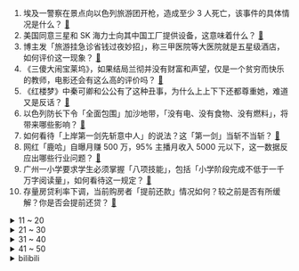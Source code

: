 1. 埃及一警察在景点向以色列旅游团开枪，造成至少 3 人死亡，该事件的具体情况是什么？ [:link:](https://www.zhihu.com/question/625172641)
2. 美国同意三星和 SK 海力士向其中国工厂提供设备，这意味着什么？ [:link:](https://www.zhihu.com/question/625294575)
3. 博主发「旅游挂急诊省钱过夜妙招」，称三甲医院等大医院就是五星级酒店，如何评价这一现象？ [:link:](https://www.zhihu.com/question/625298614)
4. 《三傻大闹宝莱坞》，如果结局兰彻并没有财富和声望，仅是一个贫穷而快乐的教师，电影还会有这么高的评价吗？ [:link:](https://www.zhihu.com/question/265387156)
5. 《红楼梦》中秦可卿和公公有了这种丑事，为什么上上下下还都尊重她，难道又是反话？ [:link:](https://www.zhihu.com/question/623908313)
6. 以色列防长下令「全面包围」加沙地带，「没有电、没有食物、没有燃料」，将带来哪些影响？ [:link:](https://www.zhihu.com/question/625337612)
7. 如何看待「上岸第一剑先斩意中人」的说法？这「第一剑」当斩不当斩？ [:link:](https://www.zhihu.com/question/621420956)
8. 网红「鹿哈」自曝月赚 500 万，95% 主播月收入 5000 元以下，这一数据反应出哪些行业问题？ [:link:](https://www.zhihu.com/question/625093470)
9. 广州一小学要求学生必须掌握「八项技能」，包括「小学阶段完成不低于一千万字阅读量」，如何看待这一规定？ [:link:](https://www.zhihu.com/question/625133263)
10. 存量房贷利率下调，当前购房者「提前还款」情况如何？较之前是否有所缓解？你是否会提前还贷？ [:link:](https://www.zhihu.com/question/625143527)
<details>
<summary>11 ~ 20</summary>

11. 巴以冲突已致 1100 余人死亡！美派航母向以色列靠拢，将会带来哪些影响？目前局势如何？ [:link:](https://www.zhihu.com/question/625255173)
12. 长城汽车 9 月汽车销量约 12.16 万台，同比增长 29.89%，这一数据透露了哪些信息？ [:link:](https://www.zhihu.com/question/625258640)
13. 为了摆脱电动车的里程焦虑，车企为何不给纯电车配一个小油箱和一个小发动机？ [:link:](https://www.zhihu.com/question/624611663)
14. 男篮主帅乔尔杰维奇建议CBA联赛改成40分钟，可行性高吗？大家有什么建议？ [:link:](https://www.zhihu.com/question/625293542)
15. 10 月 10 日是「世界精神卫生日」，你有什么保持心理健康的妙招想分享？ [:link:](https://www.zhihu.com/question/625133462)
16. 大家对笔记本电脑使用OLED屏幕怎么看？ [:link:](https://www.zhihu.com/question/624889869)
17. 如何看待「用一生治愈童年」的说法，被原生家庭影响过的人该如何「自救」？ [:link:](https://www.zhihu.com/question/625133250)
18. 面试中常见的几个通识问题，该如何回答才能最得体？ [:link:](https://www.zhihu.com/question/622555757)
19. 如果动物会说话，你最想和哪种动物交谈？ [:link:](https://www.zhihu.com/question/614794825)
20. 为什么《封神第一部》弑父情节被说是西化改编，历史上不也有很多弑父弑兄的故事吗？ [:link:](https://www.zhihu.com/question/613770853)
</details>
<details>
<summary>21 ~ 30</summary>

21. 和男朋友异地，准备结婚却因为彩礼卡住了，我该怎么办？ [:link:](https://www.zhihu.com/question/624973526)
22. 求职面试一定需要穿正装吗，什么样的求职穿搭会受到喜欢？ [:link:](https://www.zhihu.com/question/622555683)
23. 23岁文科中文系普通人如何培养自己的核心竞争力？ [:link:](https://www.zhihu.com/question/624379280)
24. 你对你的猫是「先爱后养」还是「先养后爱」？ [:link:](https://www.zhihu.com/question/618733317)
25. 瑞幸咖啡牵手经典动画 IP「猫和老鼠」联名推出「马斯卡彭生酪拿铁」，如何看待此次联名？销量走势如何？ [:link:](https://www.zhihu.com/question/625269159)
26. 女生年薪税后 50w，用自己的钱孝敬父母，男朋友却很有意见，怎么办？ [:link:](https://www.zhihu.com/question/624830261)
27. 多少钱才算财务自由？ [:link:](https://www.zhihu.com/question/484905420)
28. 作为中国内地执业律师，你有没有感觉律师行业越来越难做了? [:link:](https://www.zhihu.com/question/621486414)
29. 想写小说，但是写不出来怎么办？ [:link:](https://www.zhihu.com/question/510399128)
30. 如何做一个没有情绪、血压稳定的职场人？你会做什么来缓解压力？ [:link:](https://www.zhihu.com/question/623134708)
</details>
<details>
<summary>31 ~ 40</summary>

31. 男朋友将自己的家庭情况瞒了我两年，我该怎么办? [:link:](https://www.zhihu.com/question/624828959)
32. 35 岁体制内普通人员裸辞，到社会上会找到更好的工作吗？你会支持还是反对普通人离开体制？ [:link:](https://www.zhihu.com/question/625271394)
33. 工信部等六部门联合印发《算力基础设施高质量发展行动计划》，哪些信息值得关注？ [:link:](https://www.zhihu.com/question/625288983)
34. 什么是“文”，什么是“文明”而不是“武明”？ [:link:](https://www.zhihu.com/question/624862613)
35. 新政落地满月，房地产市场活跃度提升，但住房成交同比下降幅度仍明显，如何看待当前的房地产市场？ [:link:](https://www.zhihu.com/question/625250238)
36. 外地车辆轻微交通违法不处罚，有法律依据吗？ [:link:](https://www.zhihu.com/question/624001813)
37. 巴以冲突对全球资产价格有何影响？黄金、石油等价格会变吗？ [:link:](https://www.zhihu.com/question/625165702)
38. 男朋友说不要吵架就提分手，不要说「有退路可以再找一个」。但我本也有这样的能力，难道不能自由抒发吗？ [:link:](https://www.zhihu.com/question/620353048)
39. 心情不好的时候有什么比较好的解决办法？ [:link:](https://www.zhihu.com/question/625148115)
40. 国际油价单周重挫近 10%、现货黄金日线「九连阴」下，巴以爆发新一轮大规模冲突将如何影响大宗商品? [:link:](https://www.zhihu.com/question/625206965)
</details>
<details>
<summary>41 ~ 50</summary>

41. 小镇青年月薪 4000 背着过万的包，都市白领月入 2 万存款为零，为什么会出现这样的现象？ [:link:](https://www.zhihu.com/question/625272107)
42. 讲真，谁才是中国智驾真「遥遥领先」? [:link:](https://www.zhihu.com/question/625123835)
43. 北京拟出台商品房销售明码标价新规，开发商应标示「套内建筑面积每平方米单价」，哪些信息值得关注？ [:link:](https://www.zhihu.com/question/625207216)
44. 10 月 9 日沪指探底回升跌 0.44%，华为汽车概念股集体大涨，如何看待今日行情？ [:link:](https://www.zhihu.com/question/625255470)
45. 拒绝 offer 后有点后悔，该如何有效沟通争取回来？ [:link:](https://www.zhihu.com/question/622558864)
46. 2023 年诺贝尔经济学奖揭晓，哈佛大学教授克劳迪娅·戈尔丁获奖，这一获奖研究有哪些意义？ [:link:](https://www.zhihu.com/question/625307309)
47. 你觉得《火影忍者》中的再不斩究竟是不是真正的上忍？为什么？ [:link:](https://www.zhihu.com/question/551329800)
48. 有哪些诗词让你人生变通透？ [:link:](https://www.zhihu.com/question/624719524)
49. 为什么很多人认为现在不适合创业 ？ [:link:](https://www.zhihu.com/question/621812046)
50. 网上买床垫靠谱吗？为什么价格差距这么大，这里面有什么讲究吗？ [:link:](https://www.zhihu.com/question/622748557)
</details><details>
<summary>bilibili</summary>

</details>